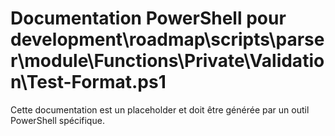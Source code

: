 # Documentation PowerShell pour development\roadmap\scripts\parser\module\Functions\Private\Validation\Test-Format.ps1

Cette documentation est un placeholder et doit être générée par un outil PowerShell spécifique.
